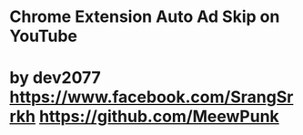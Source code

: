 Chrome Extension Auto Ad Skip on YouTube
========================================================
by dev2077
https://www.facebook.com/SrangSrrkh
https://github.com/MeewPunk
========================================================


